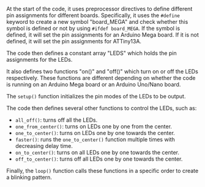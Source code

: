 At the start of the code, it uses preprocessor directives to define different pin assignments for different boards. Specifically, it uses the `#define` keyword to create a new symbol "board_MEGA" and check whether this symbol is defined or not by using `#ifdef board_MEGA`. If the symbol is defined, it will set the pin assignments for an Arduino Mega board. If it is not defined, it will set the pin assignments for ATTiny13A.

The code then defines a constant array "LEDS" which holds the pin assignments for the LEDs.

It also defines two functions "on()" and "off()" which turn on or off the LEDs respectively. These functions are different depending on whether the code is running on an Arduino Mega board or an Arduino Uno/Nano board.

The `setup()` function initializes the pin modes of the LEDs to be output.

The code then defines several other functions to control the LEDs, such as:

-   `all_off()`: turns off all the LEDs.
-   `one_from_center()`: turns on LEDs one by one from the center.
-   `one_to_center()`: turns on LEDs one by one towards the center.
-   `faster()`: runs the `one_to_center()` function multiple times with decreasing delay time.
-   `on_to_center()`: turns on all LEDs one by one towards the center.
-   `off_to_center()`: turns off all LEDs one by one towards the center.

Finally, the `loop()` function calls these functions in a specific order to create a blinking pattern.
